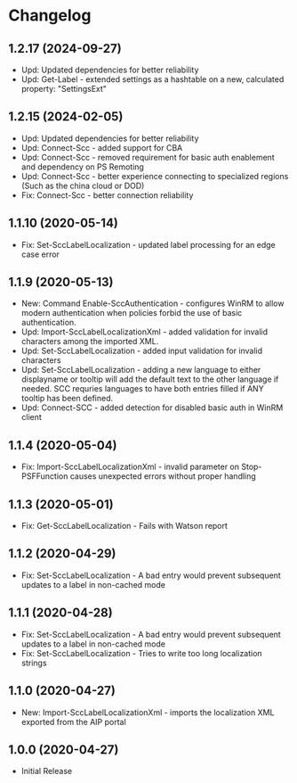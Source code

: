 ﻿# Changelog

## 1.2.17 (2024-09-27)

- Upd: Updated dependencies for better reliability
- Upd: Get-Label - extended settings as a hashtable on a new, calculated property: "SettingsExt"

## 1.2.15 (2024-02-05)

- Upd: Updated dependencies for better reliability
- Upd: Connect-Scc - added support for CBA
- Upd: Connect-Scc - removed requirement for basic auth enablement and dependency on PS Remoting
- Upd: Connect-Scc - better experience connecting to specialized regions (Such as the china cloud or DOD)
- Fix: Connect-Scc - better connection reliability

## 1.1.10 (2020-05-14)

- Fix: Set-SccLabelLocalization - updated label processing for an edge case error

## 1.1.9 (2020-05-13)

- New: Command Enable-SccAuthentication - configures WinRM to allow modern authentication when policies forbid the use of basic authentication.
- Upd: Import-SccLabelLocalizationXml - added validation for invalid characters among the imported XML.
- Upd: Set-SccLabelLocalization - added input validation for invalid characters
- Upd: Set-SccLabelLocalization - adding a new language to either displayname or tooltip will add the default text to the other language if needed. SCC requries languages to have both entries filled if ANY tooltip has been defined.
- Upd: Connect-SCC - added detection for disabled basic auth in WinRM client

## 1.1.4 (2020-05-04)

- Fix: Import-SccLabelLocalizationXml - invalid parameter on Stop-PSFFunction causes unexpected errors without proper handling

## 1.1.3 (2020-05-01)

- Fix: Get-SccLabelLocalization - Fails with Watson report

## 1.1.2 (2020-04-29)

- Fix: Set-SccLabelLocalization - A bad entry would prevent subsequent updates to a label in non-cached mode

## 1.1.1 (2020-04-28)

- Fix: Set-SccLabelLocalization - A bad entry would prevent subsequent updates to a label in non-cached mode
- Fix: Set-SccLabelLocalization - Tries to write too long localization strings

## 1.1.0 (2020-04-27)

- New: Import-SccLabelLocalizationXml - imports the localization XML exported from the AIP portal

## 1.0.0 (2020-04-27)

- Initial Release